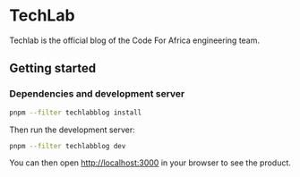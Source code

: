 # TechLab

Techlab is the official blog of the Code For Africa engineering team.

## Getting started

### Dependencies and development server

```sh
pnpm --filter techlabblog install
```

Then run the development server:

```sh
pnpm --filter techlabblog dev
```

You can then open [http://localhost:3000](http://localhost:3000) in your browser to see the
product.
